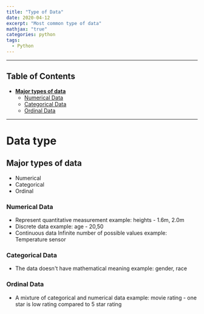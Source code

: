 ```yaml
---
title: "Type of Data"
date: 2020-04-12
excerpt: "Most common type of data"
mathjax: "true"
categories: python
tags:
  - Python
---
```

----

## Table of Contents
* **[Major types of data](#major-types-of-data)**
  * [Numerical Data](#numerical-data)
  * [Categorical Data](#categorical-data)
  * [Ordinal Data](#ordinal-data)

----
# Data type
## Major types of data
- Numerical
- Categorical
- Ordinal

### Numerical Data
- Represent quantitative measurement
example: heights - 1.6m, 2.0m
- Discrete data
example: age - 20,50
- Continuous data
Infinite number of possible values
example: Temperature sensor

### Categorical Data
- The data doesn't have mathematical meaning
example: gender, race

### Ordinal Data
- A mixture of categorical and numerical data
example: movie rating - one star is low rating compared to 5 star rating
